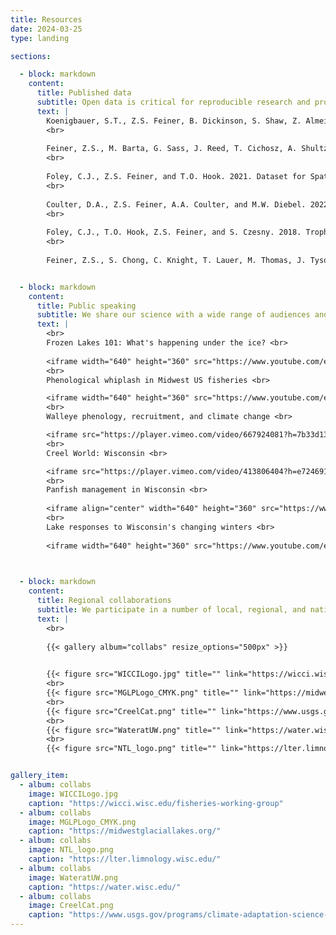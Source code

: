 ```yaml
---
title: Resources
date: 2024-03-25
type: landing

sections:

  - block: markdown
    content:
      title: Published data
      subtitle: Open data is critical for reproducible research and promoting scientific collaboration.  We have published many large fisheries datasets from the Great Lakes and inland temperate lakes.
      text: |
        Koenigbauer, S.T., Z.S. Feiner, B. Dickinson, S. Shaw, Z. Almeida, M. DuFour, A. Gatch, C. Schraidt, and T.O. Hook. 2024. Data for: Egg size scales negatively with system size in a periodic fish species. Purdue University Research Repository. doi:10.4231/A420-R024. https://purr.purdue.edu/publications/4488/1. 
        <br>
        
        Feiner, Z.S., M. Barta, G. Sass, J. Reed, T. Cichosz, A. Shultz, and M. Luehring. 2023. Walleye spawning, ice phenology, and covariate data for Upper Midwestern Lakes: 1939-2019. Environmental Data Initiative. https://doi.org/10.6073/pasta/f7a55f08dfe2a9514067e5c633313ef4.
        <br>
        
        Foley, C.J., Z.S. Feiner, and T.O. Hook. 2021. Dataset for Spatial Patterns in Dry Weight of Nearshore Lake Michigan Prey Fishes. Purdue University Research Repository. doi:10.4231/5R2C-EN42. https://purr.purdue.edu/publications/3854/1.
        <br>
        
        Coulter, D.A., Z.S. Feiner, A.A. Coulter, and M.W. Diebel. 2022. Current and Predicted Future Environmental Conditions for 38 Wisconsin, USA rivers. ver 1. NRM Departmental Data Sets. 5. https://openprairie.sdstate.edu/nrm_datasets/5.
        <br>
        
        Foley, C.J., T.O. Hook, Z.S. Feiner, and S. Czesny. 2018. Trophic indicator data for fishes collected from nearshore Lake Michigan in 2010. Purdue University Research Repository. doi:10.4231/R7DJ5CW0. https://purr.purdue.edu/publications/3051/1.
        <br>
        
        Feiner, Z.S., S. Chong, C. Knight, T. Lauer, M. Thomas, J. Tyson, and T.O. Hook. 2015. Rapidly shifting maturation schedules following reduced commercial harvest in a freshwater ﬁsh. Version 2.0. Purdue University Research Repository. doi:10.4231/R7V69GJV. https://purr.purdue.edu/publications/1709/2.


  - block: markdown
    content:
      title: Public speaking
      subtitle: We share our science with a wide range of audiences and settings.  Find a few recorded talks on everything from creel surveys to climate change below.  If you're interested in someone giving a talk to your group, please get in touch!
      text: |
        <br>
        Frozen Lakes 101: What's happening under the ice? <br>
        
        <iframe width="640" height="360" src="https://www.youtube.com/embed/uMO0dYROWjo" title="&quot;Frozen Lakes&quot; 101: What&#39;s Under the Ice?" frameborder="0" allow="accelerometer; autoplay; clipboard-write; encrypted-media; gyroscope; picture-in-picture; web-share" referrerpolicy="strict-origin-when-cross-origin" allowfullscreen></iframe>
        <br>
        Phenological whiplash in Midwest US fisheries <br>

        <iframe width="640" height="360" src="https://www.youtube.com/embed/qG0MBgxfIug" title="Phenological whiplash in Midwest US fisheries" frameborder="0" allow="accelerometer; autoplay; clipboard-write; encrypted-media; gyroscope; picture-in-picture; web-share" referrerpolicy="strict-origin-when-cross-origin" allowfullscreen></iframe>
        <br>
        Walleye phenology, recruitment, and climate change <br>

        <iframe src="https://player.vimeo.com/video/667924081?h=7b33d13570" width="640" height="360" frameborder="0" allow="autoplay; fullscreen; picture-in-picture" allowfullscreen></iframe>
        <br>
        Creel World: Wisconsin <br>

        <iframe src="https://player.vimeo.com/video/413806404?h=e724691381" width="640" height="360" frameborder="0" allow="autoplay; fullscreen; picture-in-picture" allowfullscreen></iframe>
        <br>
        Panfish management in Wisconsin <br>
        
        <iframe align="center" width="640" height="360" src="https://www.youtube.com/embed/mqXlEtDyzto" title="Panfish management in Wisconsin – Off the Record Podcast Ep. 14" frameborder="0" allow="accelerometer; autoplay; clipboard-write; encrypted-media; gyroscope; picture-in-picture; web-share" referrerpolicy="strict-origin-when-cross-origin" allowfullscreen></iframe> 
        <br>
        Lake responses to Wisconsin's changing winters <br>
        
        <iframe width="640" height="360" src="https://www.youtube.com/embed/h_ng6T18Ghc" title="December 7, 2023 - Quarterly Meeting - Lake Reponses to Wisconsin&#39;s Changing Winters" frameborder="0" allow="accelerometer; autoplay; clipboard-write; encrypted-media; gyroscope; picture-in-picture; web-share" referrerpolicy="strict-origin-when-cross-origin" allowfullscreen></iframe>

        

  - block: markdown
    content:
      title: Regional collaborations
      subtitle: We participate in a number of local, regional, and national collaborations to share data and improve management of our aquatic resources. Check them out below!
      text: |
        <br>
        
        {{< gallery album="collabs" resize_options="500px" >}}

        
        {{< figure src="WICCILogo.jpg" title="" link="https://wicci.wisc.edu/fisheries-working-group" alt="WICCI logo" width="250" align="center" >}} 
        <br>
        {{< figure src="MGLPLogo_CMYK.png" title="" link="https://midwestglaciallakes.org/" alt="MGLP logo" width="250" >}}
        <br>
        {{< figure src="CreelCat.png" title="" link="https://www.usgs.gov/programs/climate-adaptation-science-centers/science/us-inland-creel-and-angler-survey-catalog" alt="CreelCat logo" width="250" >}}
        <br>
        {{< figure src="WateratUW.png" title="" link="https://water.wisc.edu/" alt="Water at UW logo" width="250" >}}
        <br>
        {{< figure src="NTL_logo.png" title="" link="https://lter.limnology.wisc.edu/" alt="NTL LTER logo" width="250" >}}


gallery_item:
  - album: collabs
    image: WICCILogo.jpg
    caption: "https://wicci.wisc.edu/fisheries-working-group"
  - album: collabs
    image: MGLPLogo_CMYK.png
    caption: "https://midwestglaciallakes.org/"
  - album: collabs
    image: NTL_logo.png
    caption: "https://lter.limnology.wisc.edu/"
  - album: collabs
    image: WateratUW.png
    caption: "https://water.wisc.edu/"
  - album: collabs
    image: CreelCat.png
    caption: "https://www.usgs.gov/programs/climate-adaptation-science-centers/science/us-inland-creel-and-angler-survey-catalog"
---
```

